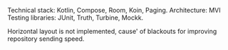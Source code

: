 Technical stack: Kotlin, Compose, Room, Koin, Paging.
Architecture: MVI
Testing libraries: JUnit, Truth, Turbine, Mockk.

Horizontal layout is not implemented, cause' of blackouts for improving repository sending speed.